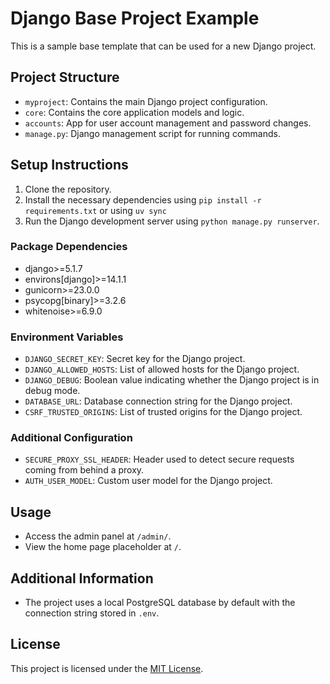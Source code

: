 # Django Base Project Example

This is a sample base template that can be used for a new Django project.

## Project Structure

- `myproject`: Contains the main Django project configuration.
- `core`: Contains the core application models and logic.
- `accounts`: App for user account management and password changes.
- `manage.py`: Django management script for running commands.

## Setup Instructions

1. Clone the repository.
2. Install the necessary dependencies using `pip install -r requirements.txt` or using `uv sync`
3. Run the Django development server using `python manage.py runserver`.

### Package Dependencies

- django>=5.1.7
- environs[django]>=14.1.1
- gunicorn>=23.0.0
- psycopg[binary]>=3.2.6
- whitenoise>=6.9.0

### Environment Variables

- `DJANGO_SECRET_KEY`: Secret key for the Django project.
- `DJANGO_ALLOWED_HOSTS`: List of allowed hosts for the Django project.
- `DJANGO_DEBUG`: Boolean value indicating whether the Django project is in debug mode.
- `DATABASE_URL`: Database connection string for the Django project.
- `CSRF_TRUSTED_ORIGINS`: List of trusted origins for the Django project.

### Additional Configuration

- `SECURE_PROXY_SSL_HEADER`: Header used to detect secure requests coming from behind a proxy.
- `AUTH_USER_MODEL`: Custom user model for the Django project.

## Usage

- Access the admin panel at `/admin/`.
- View the home page placeholder at `/`.

## Additional Information

- The project uses a local PostgreSQL database by default with the connection string stored in `.env`.

## License

This project is licensed under the [MIT License](LICENSE).